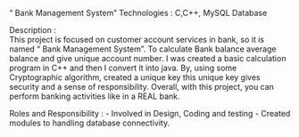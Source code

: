 “ Bank Management System”
Technologies :    C,C++, MySQL Database

Description :  
This project is focused on customer account services in bank, so it is named “ Bank Management System”.
To calculate Bank balance average balance and give unique account number.
I was created a basic calculation program in C++ and then I convert it into java. By, using some Cryptographic algorithm, created a unique key this unique key gives security and a sense of responsibility.
Overall, with this project, you can perform banking activities like in a REAL bank.

Roles and Responsibility :  - Involved in Design, Coding and testing
		          - Created modules to handling database connectivity.
